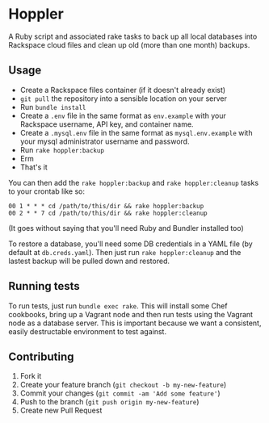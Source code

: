 # Hoppler

A Ruby script and associated rake tasks to back up all local databases into Rackspace cloud files and clean up old (more than one month) backups.

## Usage

* Create a Rackspace files container (if it doesn't already exist)
* `git pull` the repository into a sensible location on your server
* Run `bundle install`
* Create a `.env` file in the same format as `env.example` with your Rackspace username, API key, and container name.
* Create a `.mysql.env` file in the same format as `mysql.env.example` with your mysql administrator username and password.
* Run `rake hoppler:backup`
* Erm
* That's it

You can then add the `rake hoppler:backup` and `rake hoppler:cleanup` tasks to your crontab like so:

    00 1 * * * cd /path/to/this/dir && rake hoppler:backup
    00 2 * * 7 cd /path/to/this/dir && rake hoppler:cleanup

(It goes without saying that you'll need Ruby and Bundler installed too)

To restore a database, you'll need some DB credentials in a YAML file (by default at `db.creds.yaml`). Then just run `rake hoppler:cleanup` and the lastest backup will be pulled down and restored.

## Running tests

To run tests, just run `bundle exec rake`. This will install some Chef cookbooks, bring up a Vagrant node and then run tests using the Vagrant node as a database server. This is important because we want a consistent, easily destructable environment to test against.

## Contributing

1. Fork it
2. Create your feature branch (`git checkout -b my-new-feature`)
3. Commit your changes (`git commit -am 'Add some feature'`)
4. Push to the branch (`git push origin my-new-feature`)
5. Create new Pull Request
